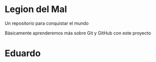 # Legion del Mal
Un repositorio para conquistar el mundo

Básicamente aprenderemos más sobre Git y GitHub con este proyecto

# Eduardo

